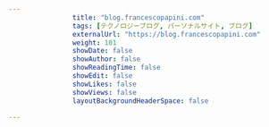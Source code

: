 ---
                title: "blog.francescopapini.com"
                tags: [テクノロジーブログ, パーソナルサイト, ブログ]
                externalUrl: "https://blog.francescopapini.com"
                weight: 101
                showDate: false
                showAuthor: false
                showReadingTime: false
                showEdit: false
                showLikes: false
                showViews: false
                layoutBackgroundHeaderSpace: false
                ---

